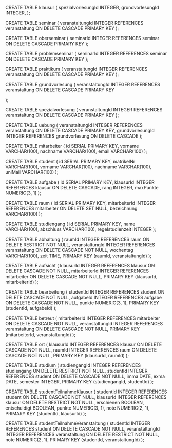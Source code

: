 CREATE TABLE klausur
(
    spezialvorlesungId INTEGER,
    grundvorlesungId   INTEGER,
);


CREATE TABLE seminar
(
    veranstaltungId INTEGER REFERENCES veranstaltung ON DELETE CASCADE PRIMARY KEY
);

CREATE TABLE oberseminar
(
    seminarId INTEGER REFERENCES seminar ON DELETE CASCADE PRIMARY KEY
);

CREATE TABLE problemseminar
(
    seminarId INTEGER REFERENCES seminar ON DELETE CASCADE PRIMARY KEY
);

CREATE TABLE praktikum
(
    veranstaltungId INTEGER REFERENCES veranstaltung ON DELETE CASCADE PRIMARY KEY
);

CREATE TABLE grundvorlesung
(
    veranstaltungId INTEGER REFERENCES veranstaltung ON DELETE CASCADE PRIMARY KEY

);

CREATE TABLE spezialvorlesung
(
    veranstaltungId INTEGER REFERENCES veranstaltung ON DELETE CASCADE PRIMARY KEY
);

CREATE TABLE uebung
(
    veranstaltungId  INTEGER REFERENCES veranstaltung ON DELETE CASCADE PRIMARY KEY,
    grundvorlesungId INTEGER REFERENCES grundvorlesung ON DELETE CASCADE
);

CREATE TABLE mitarbeiter
(
    id       SERIAL PRIMARY KEY,
    vorname  VARCHAR(100),
    nachname VARCHAR(100),
    email    VARCHAR(100)
);

CREATE TABLE student
(
    id         SERIAL PRIMARY KEY,
    matrikelNr VARCHAR(100),
    vorname    VARCHAR(100),
    nachname   VARCHAR(100),
    uniMail    VARCHAR(100)
);

CREATE TABLE aufgabe
(
    id        SERIAL PRIMARY KEY,
    klausurId INTEGER REFERENCES klausur ON DELETE CASCADE,
    rang      INTEGER,
    maxPunkte NUMERIC(3, 1)
);

CREATE TABLE raum
(
    id            SERIAL PRIMARY KEY,
    mitarbeiterId INTEGER REFERENCES mitarbeiter ON DELETE SET NULL,
    bezeichnung   VARCHAR(100)
);

CREATE TABLE studiengang
(
    id               SERIAL PRIMARY KEY,
    name             VARCHAR(100),
    abschluss        VARCHAR(100),
    regelstudienzeit INTEGER
);

CREATE TABLE abhaltung
(
    raumId          INTEGER REFERENCES raum ON DELETE RESTRICT         NOT NULL,
    veranstaltungId INTEGER REFERENCES veranstaltung ON DELETE CASCADE NOT NULL,
    wochentag       VARCHAR(100),
    zeit            TIME,
    PRIMARY KEY (raumId, veranstaltungId)
);

CREATE TABLE aufsicht
(
    klausurId     INTEGER REFERENCES klausur ON DELETE CASCADE     NOT NULL,
    mitarbeiterId INTEGER REFERENCES mitarbeiter ON DELETE CASCADE NOT NULL,
    PRIMARY KEY (klausurId, mitarbeiterId)
);

CREATE TABLE bearbeitung
(
    studentId INTEGER REFERENCES student ON DELETE CASCADE NOT NULL,
    aufgabeId INTEGER REFERENCES aufgabe ON DELETE CASCADE NOT NULL,
    punkte    NUMERIC(3, 1),
    PRIMARY KEY (studentId, aufgabeId)
);

CREATE TABLE betreut
(
    mitarbeiterId   INTEGER REFERENCES mitarbeiter ON DELETE CASCADE   NOT NULL,
    veranstaltungId INTEGER REFERENCES veranstaltung ON DELETE CASCADE NOT NULL,
    PRIMARY KEY (mitarbeiterId, veranstaltungId)
);

CREATE TABLE ort
(
    klausurId INTEGER REFERENCES klausur ON DELETE CASCADE NOT NULL,
    raumId    INTEGER REFERENCES raum ON DELETE CASCADE    NOT NULL,
    PRIMARY KEY (klausurId, raumId)
);

CREATE TABLE studium
(
    studiengangId INTEGER REFERENCES studiengang ON DELETE RESTRICT NOT NULL,
    studentId     INTEGER REFERENCES student ON DELETE CASCADE      NOT NULL,
    imma          DATE,
    exma          DATE,
    semester      INTEGER,
    PRIMARY KEY (studiengangId, studentId)
);

CREATE TABLE studentTeilnahmeKlausur
(
    studentId    INTEGER REFERENCES student ON DELETE CASCADE  NOT NULL,
    klausurId    INTEGER REFERENCES klausur ON DELETE RESTRICT NOT NULL,
    erschienen   BOOLEAN,
    entschuldigt BOOLEAN,
    punkte       NUMERIC(3, 1),
    note         NUMERIC(2, 1),
    PRIMARY KEY (studentId, klausurId)
);

CREATE TABLE studentTeilnahmeVeranstaltung
(
    studentId       INTEGER REFERENCES student ON DELETE CASCADE        NOT NULL,
    veranstaltungId INTEGER REFERENCES veranstaltung ON DELETE RESTRICT NOT NULL,
    note            NUMERIC(2, 1),
    PRIMARY KEY (studentId, veranstaltungId)
);